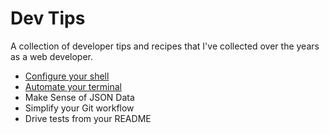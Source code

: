 # Dev Tips

A collection of developer tips and recipes that I've collected over the years as a web developer.

* [Configure your shell](configure-your-shell.md)
* [Automate your terminal](automate-your-terminal.md)
* Make Sense of JSON Data
* Simplify your Git workflow
* Drive tests from your README

